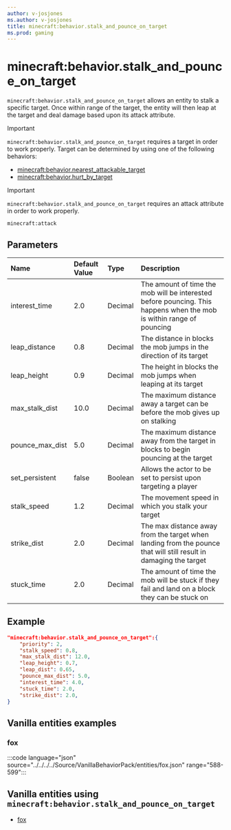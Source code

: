 ```yaml
---
author: v-josjones
ms.author: v-josjones
title: minecraft:behavior.stalk_and_pounce_on_target
ms.prod: gaming
---
```


# minecraft:behavior.stalk_and_pounce_on_target

`minecraft:behavior.stalk_and_pounce_on_target` allows an entity to stalk a specific target. Once within range of the target, the entity will then leap at the target and deal damage based upon its attack attribute.

> [!IMPORTANT]
> `minecraft:behavior.stalk_and_pounce_on_target` requires a target in order to work properly. Target can be determined by using one of the following behaviors:
>
>- [minecraft:behavior.nearest_attackable_target](minecraftBehavior_nearest_attackable_target.md)
>- [minecraft:behavior.hurt_by_target](minecraftBehavior_hurt_by_target.md)

> [!IMPORTANT]
> `minecraft:behavior.stalk_and_pounce_on_target` requires an attack attribute in order to work properly.
>
> `minecraft:attack`

## Parameters

|Name |Default Value  |Type  |Description  |
|:----------|:----------|:----------|:----------|
|interest_time| 2.0| Decimal|  The amount of time the mob will be interested before pouncing. This happens when the mob is within range of pouncing |
|leap_distance| 0.8| Decimal| The distance in blocks the mob jumps in the direction of its target |
|leap_height| 0.9| Decimal|  The height in blocks the mob jumps when leaping at its target |
|max_stalk_dist| 10.0| Decimal|  The maximum distance away a target can be before the mob gives up on stalking |
|pounce_max_dist| 5.0| Decimal|  The maximum distance away from the target in blocks to begin pouncing at the target |
|set_persistent| false| Boolean|  Allows the actor to be set to persist upon targeting a player |
|stalk_speed| 1.2| Decimal| The movement speed in which you stalk your target |
|strike_dist| 2.0| Decimal|  The max distance away from the target when landing from the pounce that will still result in damaging the target |
|stuck_time| 2.0| Decimal|  The amount of time the mob will be stuck if they fail and land on a block they can be stuck on |

## Example

```json
"minecraft:behavior.stalk_and_pounce_on_target":{
    "priority": 2,
    "stalk_speed": 0.8,
    "max_stalk_dist": 12.0,
    "leap_height": 0.7,
    "leap_dist": 0.65,
    "pounce_max_dist": 5.0,
    "interest_time": 4.0,
    "stuck_time": 2.0,
    "strike_dist": 2.0,
}
```

## Vanilla entities examples

### fox

:::code language="json" source="../../../../Source/VanillaBehaviorPack/entities/fox.json" range="588-599":::

## Vanilla entities using `minecraft:behavior.stalk_and_pounce_on_target`

- [fox](../../../../Source/VanillaBehaviorPack_Snippets/entities/fox.md)

